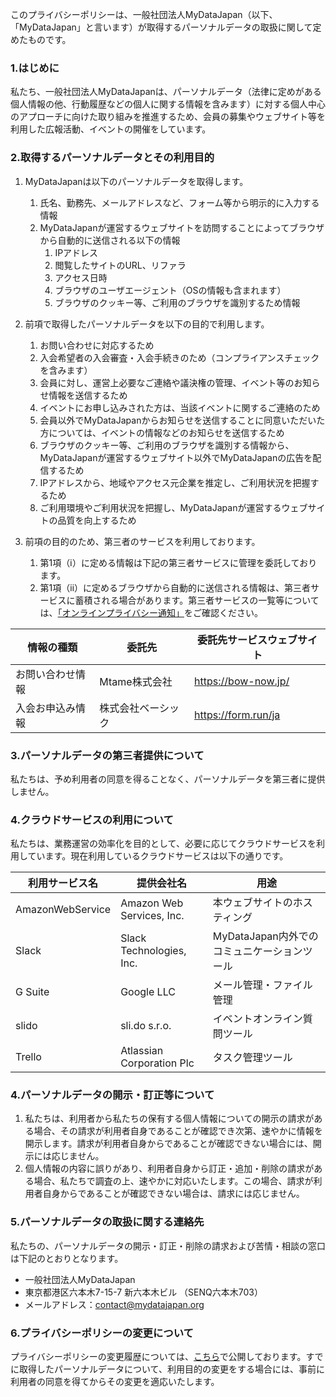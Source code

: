 このプライバシーポリシーは、一般社団法人MyDataJapan（以下、「MyDataJapan」と言います）が取得するパーソナルデータの取扱に関して定めたものです。

### 1.はじめに
私たち、一般社団法人MyDataJapanは、パーソナルデータ（法律に定めがある個人情報の他、行動履歴などの個人に関する情報を含みます）に対する個人中心のアプローチに向けた取り組みを推進するため、会員の募集やウェブサイト等を利用した広報活動、イベントの開催をしています。

### 2.取得するパーソナルデータとその利用目的
1. MyDataJapanは以下のパーソナルデータを取得します。
	1. 氏名、勤務先、メールアドレスなど、フォーム等から明示的に入力する情報
	2. MyDataJapanが運営するウェブサイトを訪問することによってブラウザから自動的に送信される以下の情報
		1. IPアドレス
		2. 閲覧したサイトのURL、リファラ
		3. アクセス日時
		4. ブラウザのユーザエージェント（OSの情報も含まれます）
		5. ブラウザのクッキー等、ご利用のブラウザを識別するため情報
		
2. 前項で取得したパーソナルデータを以下の目的で利用します。
	1. お問い合わせに対応するため
	2. 入会希望者の入会審査・入会手続きのため（コンプライアンスチェックを含みます）
	3. 会員に対し、運営上必要なご連絡や議決権の管理、イベント等のお知らせ情報を送信するため
	3. イベントにお申し込みされた方は、当該イベントに関するご連絡のため
	4. 会員以外でMyDataJapanからお知らせを送信することに同意いただいた方については、イベントの情報などのお知らせを送信するため
	5. ブラウザのクッキー等、ご利用のブラウザを識別する情報から、MyDataJapanが運営するウェブサイト以外でMyDataJapanの広告を配信するため
	6. IPアドレスから、地域やアクセス元企業を推定し、ご利用状況を把握するため
	7. ご利用環境やご利用状況を把握し、MyDataJapanが運営するウェブサイトの品質を向上するため
	
3. 前項の目的のため、第三者のサービスを利用しております。
	1. 第1項（ⅰ）に定める情報は下記の第三者サービスに管理を委託しております。
	2. 第1項（ⅱ）に定めるブラウザから自動的に送信される情報は、第三者サービスに蓄積される場合があります。第三者サービスの一覧等については、[「オンラインプライバシー通知」](https://fe.datasign.co/privacy/policy/2016ad56)をご確認ください。
	
| 情報の種類 | 委託先 | 委託先サービスウェブサイト |
----|----|----
| お問い合わせ情報 | Mtame株式会社 | https://bow-now.jp/ |
| 入会お申込み情報 | 株式会社ベーシック | https://form.run/ja |

### 3.パーソナルデータの第三者提供について
私たちは、予め利用者の同意を得ることなく、パーソナルデータを第三者に提供しません。

### 4.クラウドサービスの利用について
私たちは、業務運営の効率化を目的として、必要に応じてクラウドサービスを利用しています。現在利用しているクラウドサービスは以下の通りです。

| 利用サービス名 | 提供会社名 | 用途 |
----|----|----
| AmazonWebService | Amazon Web Services, Inc. | 本ウェブサイトのホスティング |
| Slack | Slack Technologies, Inc. | MyDataJapan内外でのコミュニケーションツール |
| G Suite | Google LLC | メール管理・ファイル管理 |
| slido | sli.do s.r.o. | イベントオンライン質問ツール |
| Trello | Atlassian Corporation Plc | タスク管理ツール |

### 4.パーソナルデータの開示・訂正等について
1. 私たちは、利用者から私たちの保有する個人情報についての開示の請求がある場合、その請求が利用者自身であることが確認でき次第、速やかに情報を開示します。請求が利用者自身からであることが確認できない場合には、開示には応じません。
2. 個人情報の内容に誤りがあり、利用者自身から訂正・追加・削除の請求がある場合、私たちで調査の上、速やかに対応いたします。この場合、請求が利用者自身からであることが確認できない場合は、請求には応じません。

### 5.パーソナルデータの取扱に関する連絡先
私たちの、パーソナルデータの開示・訂正・削除の請求および苦情・相談の窓口は下記のとおりとなります。

- 一般社団法人MyDataJapan
- 東京都港区六本木7-15-7 新六本木ビル （SENQ六本木703）
- メールアドレス：contact@mydatajapan.org

### 6.プライバシーポリシーの変更について
プライバシーポリシーの変更履歴については、[こちら](https://github.com/MyDataJapan/documents/commits/master/privacy-policy/index.markdown)で公開しております。すでに取得したパーソナルデータについて、利用目的の変更をする場合には、事前に利用者の同意を得てからその変更を適応いたします。

